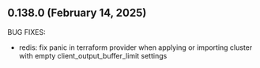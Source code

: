 ## 0.138.0 (February 14, 2025)

BUG FIXES:
* redis: fix panic in terraform provider when applying or importing cluster with empty client_output_buffer_limit settings

